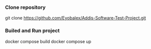 ### Clone repository
git clone https://github.com/Eyobalex/Addis-Software-Test-Project.git

### Builed and Run project
docker compose build
docker compose up
